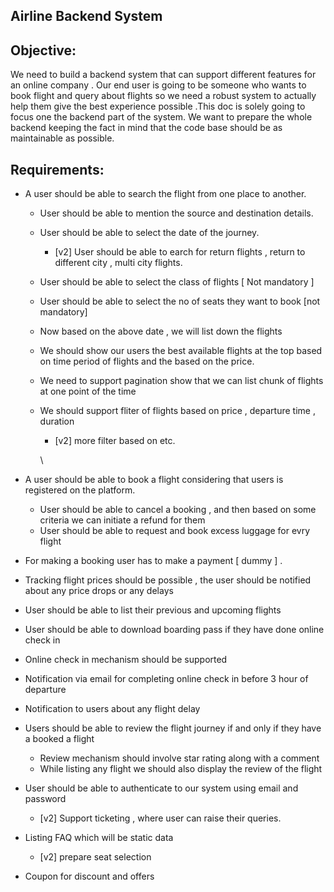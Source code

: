 ## Airline Backend System

## Objective:

We need to build a backend system that can support different features for an online company . Our end user is going to be someone who wants to book flight and query about flights so we need a robust system to actually help them give the best experience possible .This doc is solely going to focus one the backend part of the system. We want to prepare the whole backend keeping the fact in mind that the code base should be as maintainable as possible.

## Requirements:

- A user should be able to search the flight from one place to another.

  - User should be able to mention the source and destination details.
  - User should be able to select the date of the journey.
    - [v2] User should be able to earch for return flights , return to different city , multi city flights.
  - User should be able to select the class of flights [ Not mandatory ]
  - User should be able to select the no of seats they want to book [not mandatory]
  - Now based on the above date , we will list down the flights
  - We should show our users the best available flights at the top based on time period of flights and the based on the price.
  - We need to support pagination show that we can list chunk of flights at one point of the time
  - We should support fliter of flights based on price , departure time , duration

    - [v2] more filter based on etc.

    \

- A user should be able to book a flight considering that users is registered on the platform.
  - User should be able to cancel a booking , and then based on some criteria we can initiate a refund for them
  - User should be able to request and book excess luggage for evry flight
- For making a booking user has to make a payment [ dummy ] .
- Tracking flight prices should be possible , the user should be notified about any price drops or any delays
- User should be able to list their previous and upcoming flights
- User should be able to download boarding pass if they have done online check in
- Online check in mechanism should be supported
- Notification via email for completing online check in before 3 hour of departure
- Notification to users about any flight delay
- Users should be able to review the flight journey if and only if they have a booked a flight
  - Review mechanism should involve star rating along with a comment
  - While listing any flight we should also display the review of the flight
- User should be able to authenticate to our system using email and password
  - [v2] Support ticketing , where user can raise their queries.
- Listing FAQ which will be static data
  - [v2] prepare seat selection
- Coupon for discount and offers
